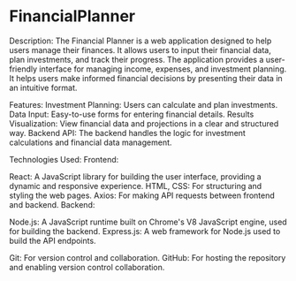 # FinancialPlanner

Description:
The Financial Planner is a web application designed to help users manage their finances. It allows users to input their financial data, plan investments, and track their progress. The application provides a user-friendly interface for managing income, expenses, and investment planning. It helps users make informed financial decisions by presenting their data in an intuitive format.

Features:
Investment Planning: Users can calculate and plan investments.
Data Input: Easy-to-use forms for entering financial details.
Results Visualization: View financial data and projections in a clear and structured way.
Backend API: The backend handles the logic for investment calculations and financial data management.

Technologies Used:
Frontend:

React: A JavaScript library for building the user interface, providing a dynamic and responsive experience.
HTML, CSS: For structuring and styling the web pages.
Axios: For making API requests between frontend and backend.
Backend:

Node.js: A JavaScript runtime built on Chrome's V8 JavaScript engine, used for building the backend.
Express.js: A web framework for Node.js used to build the API endpoints.

Git: For version control and collaboration.
GitHub: For hosting the repository and enabling version control collaboration.
